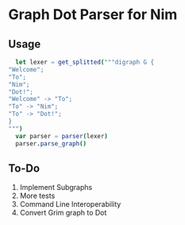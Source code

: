 # Graph Dot Parser for Nim

## Usage

```Nim
  let lexer = get_splitted("""digraph G {
"Welcome";
"To";
"Nim";
"Dot!";
"Welcome" -> "To";
"To" -> "Nim";
"To" -> "Dot!";
}
""")
  var parser = parser(lexer)
  parser.parse_graph()
```

## To-Do

1. Implement Subgraphs
2. More tests
3. Command Line Interoperability
4. Convert Grim graph to Dot